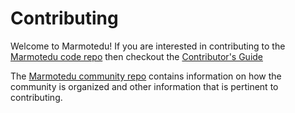 # Contributing

Welcome to Marmotedu! If you are interested in contributing to the [Marmotedu code repo](old_README.md) then checkout the [Contributor's Guide](https://github.com/marmotedu/community/blob/master/CONTRIBUTING.md)

The [Marmotedu community repo](https://github.com/marmotedu/community) contains information on how the community is organized and other information that is pertinent to contributing.
